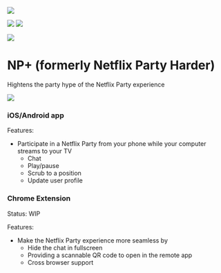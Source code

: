 [![](https://img.shields.io/badge/dynamic/json.svg?label=r/NetflixPartyPlus%20subscribers&query=$.data.subscribers&url=https://www.reddit.com/r/NetflixPartyPlus/about.json)](https://www.reddit.com/r/NetflixPartyPlus/)

[![](https://github.com/david-shortman/netflix-party-enhancement-suite/workflows/Tests/badge.svg)](https://github.com/david-shortman/netflix-party-enhancement-suite/actions?query=workflow%3ATests) [![](https://github.com/david-shortman/netflix-party-enhancement-suite/workflows/Build/badge.svg)](https://github.com/david-shortman/netflix-party-enhancement-suite/actions?query=workflow%3ABuild)

[![](https://codecov.io/gh/david-shortman/netflix-party-enhancement-suite/branch/master/graph/badge.svg)](https://codecov.io/gh/david-shortman/netflix-party-enhancement-suite)
# NP+ (formerly Netflix Party Harder)
Hightens the party hype of the Netflix Party experience

![](https://i.imgur.com/WsSkzdi.png)

### iOS/Android app

Features:
- Participate in a Netflix Party from your phone while your computer streams to your TV
  - Chat
  - Play/pause
  - Scrub to a position
  - Update user profile

### Chrome Extension

Status: WIP

Features:
- Make the Netflix Party experience more seamless by
  - Hide the chat in fullscreen
  - Providing a scannable QR code to open in the remote app
  - Cross browser support
 
